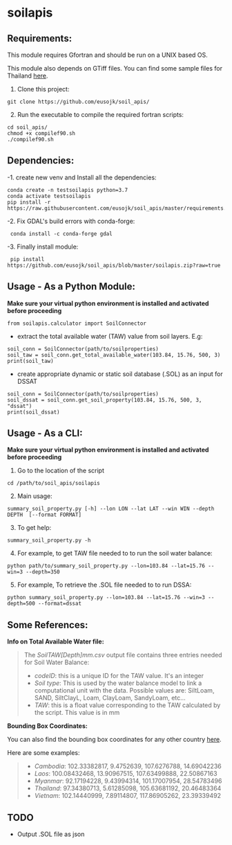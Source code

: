 soilapis
========


Requirements:
---
This module requires Gfortran and should be run on a UNIX based OS.

This module also depends on GTiff files. You can find some sample files for Thailand [here](https://www.dropbox.com/s/74hpv9d56a8s461/layers.zip?dl=0).

1. Clone this project:
```
git clone https://github.com/eusojk/soil_apis/
```
2. Run the executable to compile the required fortran scripts:
```
cd soil_apis/
chmod +x compilef90.sh 
./compilef90.sh 
```



Dependencies:
---
-1. create new venv and Install all the dependencies:
```
conda create -n testsoilapis python=3.7
conda activate testsoilapis
pip install -r https://raw.githubusercontent.com/eusojk/soil_apis/master/requirements.txt
```
-2. Fix GDAL's build errors with conda-forge:
```
 conda install -c conda-forge gdal
```
-3. Finally install module:
```
 pip install https://github.com/eusojk/soil_apis/blob/master/soilapis.zip?raw=true
```

Usage - As a Python Module:
---

**Make sure your virtual python environment is installed and activated before proceeding**

```
from soilapis.calculator import SoilConnector
```
- extract the total available water (TAW) value from soil layers. E.g:
```
soil_conn = SoilConnector(path/to/soilproperties)
soil_taw = soil_conn.get_total_available_water(103.84, 15.76, 500, 3)
print(soil_taw)
```
- create appropriate dynamic or static soil database (.SOL) as an input for DSSAT 
```
soil_conn = SoilConnector(path/to/soilproperties)
soil_dssat = soil_conn.get_soil_property(103.84, 15.76, 500, 3, "dssat")
print(soil_dssat)
```


Usage - As a CLI:
---

**Make sure your virtual python environment is installed and activated before proceeding**

1. Go to the location of the script

```
cd /path/to/soil_apis/soilapis
```

2. Main usage:
```
summary_soil_property.py [-h] --lon LON --lat LAT --win WIN --depth DEPTH  [--format FORMAT]
```

3. To get help:

```
summary_soil_property.py -h
```

4. For example, to get TAW file needed to to run the soil water balance:
```
python path/to/summary_soil_property.py --lon=103.84 --lat=15.76 --win=3 --depth=350
```

5. For example, To retrieve the .SOL file needed to to run DSSA:
```
python summary_soil_property.py --lon=103.84 --lat=15.76 --win=3 --depth=500 --format=dssat
```


Some References:
---
**Info on Total Available Water file:**

>
> The _SoilTAW[Depth]mm.csv_ output file contains three entries needed for Soil Water Balance:
> * _codeID_: this is a unique ID for the TAW value. It's an integer
> * _Soil type_: This is used by the water balance model to link a computational unit with the data. Possible values are: SiltLoam, SAND, SiltClayL, Loam, ClayLoam, SandyLoam, etc...
> * _TAW_: this is a float value corresponding to the TAW calculated by the script. This value is in mm
> 

**Bounding Box Coordinates:**

You can also find the bounding box coordinates for any other country [here](https://boundingbox.klokantech.com/).

Here are some examples:

> - _Cambodia_: 102.33382817, 9.4752639, 107.6276788, 14.69042236
> - _Laos_:     100.08432468, 13.90967515, 107.63499888, 22.50867163
> - _Myanmar_:  92.17194228, 9.43994314, 101.17007954, 28.54783496
> - _Thailand_: 97.34380713, 5.61285098, 105.63681192, 20.46483364
> - _Vietnam_:  102.14440999, 7.89114807, 117.86905262, 23.39339492


TODO
---
- Output .SOL file as json
